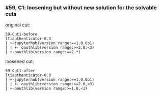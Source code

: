 ### #59, C1: loosening but without new solution for the solvable cuts
original cut:

```
59-Cut1-before
ltiauthenticator-0.3
| +-jupyterhub(version range:==1.0.0b1)
| | +- oauthlib(version range:>=2.0,<3) 
| +-oauthlib(version range:==2.*)
```




loosened cut:
```
59-Cut1-after
ltiauthenticator-0.3
| +-jupyterhub(version range:==1.0.0b1)
| | +- oauthlib(version range:>=2.0,<3) 
| +-oauthlib(version range:>=1.0,<3) 
```




